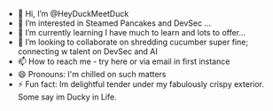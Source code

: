 - 👋 Hi, I’m @HeyDuckMeetDuck
- 👀 I’m interested in Steamed Pancakes and DevSec ...
- 🌱 I’m currently learning I have much to learn and lots to offer...
- 💞️ I’m looking to collaborate on shredding cucumber super fine; connecting w talent on DevSec and AI
- 📫 How to reach me - try here or via email in first instance
- 😄 Pronouns: I'm chilled on such matters
- ⚡ Fun fact: Im delightful tender under my fabulously crispy exterior. Some say im Ducky in Life.

<!---
HeyDuckMeetDuck/HeyDuckMeetDuck is a ✨ special ✨ repository because its `README.md` (this file) appears on your GitHub profile.
You can click the Preview link to take a look at your changes.
--->
